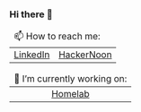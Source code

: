 ### Hi there 👋

<center>
  <table>
    <thead>
      <tr>
        <td colspan=2>
          <span>📫 How to reach me:</span>
        </td>
      </tr>
    </thead>
    <tbody>
      <tr class="odd">
        <td style="text-align: center;"><a href="https://www.linkedin.com/in/ivanlemeshev/">LinkedIn</a></td>
        <td style="text-align: center;"><a href="https://hackernoon.com/u/ivanlemeshev">HackerNoon</a></td>
      </tr>
    </tbody>
  </table>

  <table>
    <thead>
      <tr>
        <td colspan=1>
          <span>🔭 I’m currently working on:</span>
        </td>
      </tr>
    </thead>
    <tbody>
      <tr class="odd">
        <td style="text-align: center;"><a href="https://github.com/ivanlemeshev/homelab">Homelab</a></td>
      </tr>
    </tbody>
  </table>
</center>

<!--
**ivanlemeshev/ivanlemeshev** is a ✨ _special_ ✨ repository because its `README.md` (this file) appears on your GitHub profile.

Here are some ideas to get you started:

- 🌱 I’m currently learning ...
- 👯 I’m looking to collaborate on ...
- 🤔 I’m looking for help with ...
- 💬 Ask me about ...
- 😄 Pronouns: ...
- ⚡ Fun fact: ...
-->
